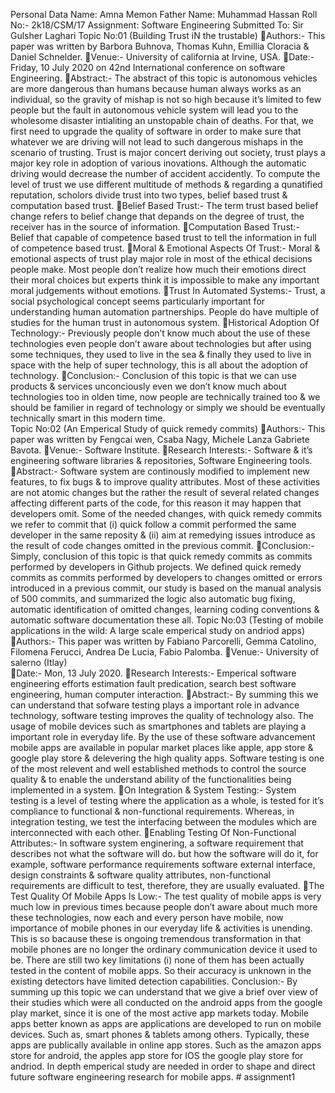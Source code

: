 Personal Data
Name: Amna Memon
Father Name: Muhammad Hassan
Roll No:- 2k18/CSM/17
Assignment: Software Engineering 
Submitted To: Sir Gulsher Laghari
Topic No:01 (Building Trust iN the trustable) 
Authors:- This paper was written by Barbora Buhnova, Thomas Kuhn, Emillia Cloracia & Daniel Schnelder. 
Venue:- University of california at Irvine, USA. 
Date:- Friday, 10 July 2020 on 42nd International conference on software Engineering. 
Abstract:- The abstract of this topic is autonomous vehicles are more dangerous than humans because human always works as an individual,  so the gravity of mishap is not so high because it’s limited to few people but the fault in autonomous vehicle system will lead you to the wholesome disaster intialiting an unstopable chain of deaths.  For that,  we first need to upgrade the quality of software in order to make sure that whatever we are driving will not lead to such dangerous mishaps in the scenario of trusting.  Trust is major concert deriving out society,  trust plays a major key role in adoption of various inovations. Although the automatic driving would decrease the number of accident accidently. To compute the level of trust we use different multitude of methods & regarding a qunatified reputation,  scholors divide trust into two types,  belief based trust & computation based trust. 
Belief Based Trust:- The term trust based belief change refers to belief change that depands on the degree of trust,  the receiver has in the source of information. 
Computation Based Trust:- Belief that capable of competence based trust to tell the information in full of competence based trust. 
Moral & Emotional Aspects Of Trust:- Moral & emotional aspects of trust play major role in most of the ethical decisions people make. Most people don’t realize how much their emotions direct their moral choices but experts think it is impossible to make any important moral judgements without emotions. 
Trust In Automated Systems:- Trust, a social psychological concept seems particularly important for understanding human automation partnerships.  People do have multiple of studies for the human trust in autonomous system. 
Historical Adoption Of Technology:- Previously people don’t know much about the use of these technologies even people don’t aware about technologies but after using some techniques,  they used to live in the sea & finally they used to live in space with the help of super technology,  this is all about the adoption of technology. 
Conclusion:- Conclusion of this topic is that we can use products & services unconciously even we don’t know much about technologies too in olden time,  now people are technically trained too & we should be familier in regard of technology or simply we should be eventually technically smart in this modern time.  
Topic No:02 (An Emperical Study of quick remedy commits) 
Authors:- This paper was written by Fengcai wen, Csaba Nagy,  Michele Lanza Gabriete Bavota. 
Venue:-  Software Institute. 
Research Interests:- Software & it’s engineering software libraries & repositories,  Software Engineering tools. 
Abstract:- Software system are continously modified to implement new features,  to fix bugs & to improve quality attributes. Most of these activities are not atomic changes but the rather the result of several related changes affecting different parts of the code,  for this reason it may happen that developers omit.  Some of the needed changes,  with quick remedy commits we refer to commit that (i)  quick follow a commit performed the same developer in the same reposity & (ii) aim at remedying issues introduce as the result of code changes omitted in the previous commit. 
Conclusion:- Simply,  conclusion of this topic is that quick remedy commits as commits performed by developers in Github projects. We defined quick remedy commits as commits performed by developers to changes omitted or errors introduced in a previous commit,  our study is based on the manual analysis of 500 commits, and summarized the logic also automatic bug fixing,  automatic identification of omitted changes,  learning coding conventions & automatic software documentation these all. 
Topic No:03 (Testing of mobile applications in the wild: A large scale emperical study on andriod apps) 
Authors:- This paper was written by Fabiano Parcorelli, Gemma Catolino, Filomena Ferucci,  Andrea De Lucia, Fabio Palomba. 
Venue:- University of salerno (Itlay)  
Date:- Mon, 13 July 2020.
Research Interests:- Emperical software engineering efforts estimation fault predication,  search best software engineering,  human computer interaction. 
Abstract:- By summing this we can understand that sofware testing plays a important role in advance technology,  software testing improves the quality of technology also. The usage of mobile devices such as smartphones and tablets are playing a important role in everyday life.  By the use of these software advancement mobile apps are available in popular market places like apple, app store & google play store & delevering the high quality apps. Software testing is one of the most relevent and well established methods to control the source quality & to enable the understand ability of the functionalities being implemented in a system. 
On Integration & System Testing:- System testing is a level of testing where the application as a whole,  is tested for it’s compliance to functional & non-functional requirements.  Whereas,  in integration testing,  we test the interfacing between the modules which are interconnected with each other. 
Enabling Testing Of Non-Functional Attributes:- In software system enginering, a software requirement that describes not what the software will do، but how the software will do it,  for example, software performance requirements software external interface,  design constraints & software quality attributes,  non-functional requirements are difficult to test,  therefore,  they are usually evaluated. 
The Test Quality Of Mobile Apps Is Low:- The test quality of mobile apps is very much low in previous times because people don’t aware about much more these technologies,  now each and every person have mobile,  now importance of mobile phones in our everyday life & activities is unending.  This is so bacause these is ongoing tremendous transformation in that mobile phones are no longer the ordinary communication device it used to be. There are still two key limitations (i)  none of them has been actually tested in the content of mobile apps.  So their accuracy is unknown in the existing detectors have limited detection capabilities. 
Conclusion:- By summing up this topic we can understand that we give a brief over view of their studies which were all conducted on the android  apps from the google play market,  since it is one of the most active app markets today.  Mobile apps better known as apps are applications are developed to run on mobile devices.  Such as,  smart phones & tablets among others.  Typically,  these apps are publically available in online app stores.  Such as the amazon apps store for android,  the apples app store for IOS the google play store for andriod.  In depth emperical study are needed in order to shape and direct future software engineering research for mobile apps. # assignment1
